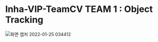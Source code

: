 # Inha-VIP-TeamCV TEAM 1 : Object Tracking
![화면 캡처 2022-01-25 034412](https://user-images.githubusercontent.com/88052367/150844756-a294a8cf-9c25-4596-9ed8-eaaddff8bb39.png)
